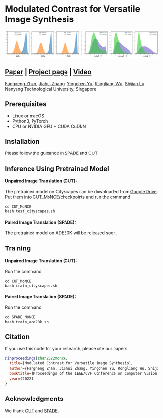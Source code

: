 # Modulated Contrast for Versatile Image Synthesis
![Teaser](teaser.png)

## [Paper](https://www.researchgate.net/publication/359291272_Modulated_Contrast_for_Versatile_Image_Synthesis)  |  [Project page](https://sites.google.com)  | [Video](https://www.youtube.com/)
<!-- Modulated Contrast for Versatile Image Synthesis (Arxiuv). -->
<!-- <br> -->
[Fangneng Zhan](https://fnzhan.com), [Jiahui Zhang](https://scholar.google.com.sg/citations?user=DXpYbWkAAAAJ&hl=en), [Yingchen Yu](https://scholar.google.com.sg/citations?user=0cet0X8AAAAJ&hl=en), [Rongliang Wu](https://scholar.google.com.sg/citations?user=SZkh3iAAAAAJ&hl=en), [Shijian Lu](https://scholar.google.com.sg/citations?user=uYmK-A0AAAAJ&hl=en) <br>
Nanyang Technological University, Singapore <br>

## Prerequisites
- Linux or macOS
- Python3, PyTorch
- CPU or NVIDIA GPU + CUDA CuDNN

## Installation
Please follow the guidance in [SPADE](https://github.com/NVlabs/SPADE) and [CUT](https://github.com/taesungp/contrastive-unpaired-translation).


## Inference Using Pretrained Model
#### Unpaired Image Translation (CUT):
The pretrained model on Cityscapes can be downloaded from [Google Drive](https://drive.google.com/drive/folders/1QXwLzRN5EuKmtvXzWKW9pAc3npMCFeON?usp=sharing). Put them into CUT_MoNCE/checkpoints and run the command 
````
cd CUT_MoNCE
bash test_cityscapes.sh
````


#### Paired Image Translation (SPADE):
The pretrained model on ADE20K will be released soon.
<!-- can be downloaded from [here](https://drive.google.com/file/d/1Z8B3fdU_suB8dJswR-QPwh-eZfkxSP7F/view?usp=sharing). -->


## Training
#### Unpaired Image Translation (CUT):
Run the command 
````
cd CUT_MoNCE
bash train_cityscapes.sh
````

#### Paired Image Translation (SPADE):
Run the command 
````
cd SPADE_MoNCE
bash train_ade20k.sh
````


## Citation
If you use this code for your research, please cite our papers.
```bibtex
@inproceedings{zhan2022monce,
  title={Modulated Contrast for Versatile Image Synthesis},
  author={Fangneng Zhan, Jiahui Zhang, Yingchen Yu, Rongliang Wu, Shijian Lu},
  booktitle={Proceedings of the IEEE/CVF Conference on Computer Vision and Pattern Recognition},
  year={2022}
}
```

## Acknowledgments
We thank [CUT](https://github.com/taesungp/contrastive-unpaired-translation) and [SPADE](https://github.com/NVlabs/SPADE).
